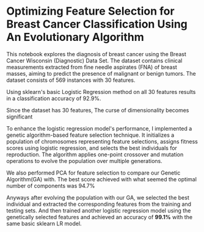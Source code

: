 # Optimizing Feature Selection for Breast Cancer Classification Using An Evolutionary Algorithm

This notebook explores the diagnosis of breast cancer using the Breast Cancer Wisconsin (Diagnostic) Data Set. The dataset contains clinical measurements extracted from fine needle aspirates (FNA) of breast masses, aiming to predict the presence of malignant or benign tumors. The dataset consists of 569 instances with 30 features.

Using sklearn's basic Logistic Regression method on all 30 features results in a classification accuracy of 92.9%.

Since the dataset has 30 features, The curse of dimensionality becomes significant

To enhance the logistic regression model's performance, I implemented a genetic algorithm-based feature selection technique. It initializes a population of chromosomes representing feature selections, assigns fitness scores using logistic regression, and selects the best individuals for reproduction. The algorithm applies one-point crossover and mutation operations to evolve the population over multiple generations.

We also performed PCA for feature selection to compare our Genetic Algorithm(GA) with. The best score achieved with what seemed the optimal number of components was 94.7%

Anyways after evolving the population with our GA, we selected the best individual and extracted the corresponding features from the training and testing sets. And then trained another logistic regression model using the genetically selected features and achieved an accuracy of **99.1%** with the same basic sklearn LR model.
